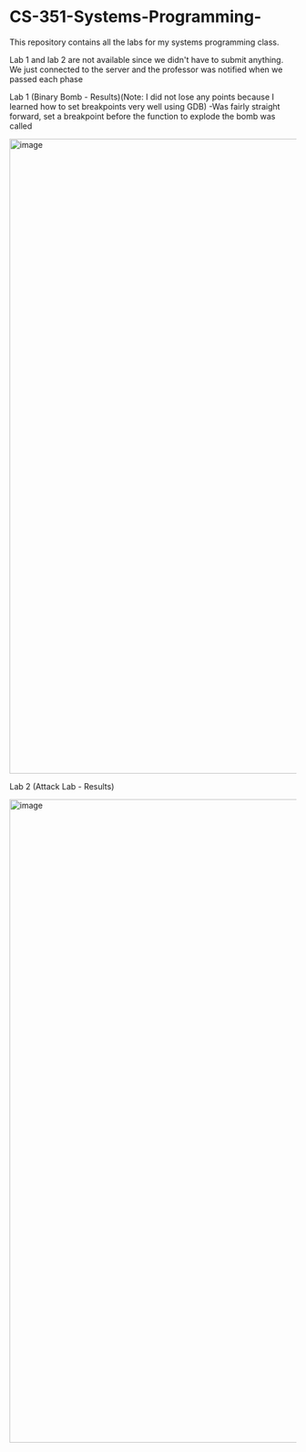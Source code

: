 # CS-351-Systems-Programming-

This repository contains all the labs for my systems programming class.

Lab 1 and lab 2 are not available since we didn't have to submit anything. We just connected to the server and the professor was notified when we passed each phase

Lab 1 (Binary Bomb - Results)(Note: I did not lose any points because I learned how to set breakpoints very well using GDB)
-Was fairly straight forward, set a breakpoint before the function to explode the bomb was called


<img width="1113" alt="image" src="https://user-images.githubusercontent.com/78235399/187097175-4ad09462-373a-4659-a716-95a39a5460e6.png">



Lab 2 (Attack Lab - Results)

<img width="1128" alt="image" src="https://user-images.githubusercontent.com/78235399/187097256-a27d8a92-4f9b-4899-978f-438ba3664fe4.png">
